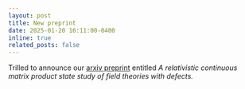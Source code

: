 ```yaml
---
layout: post
title: New preprint
date: 2025-01-20 16:11:00-0400
inline: true
related_posts: false
---
```


Trilled to announce our <a href="https://arxiv.org/abs/2501.09797">arxiv preprint</a> entitled <i> A relativistic continuous matrix product state study of field theories with defects<i>.
